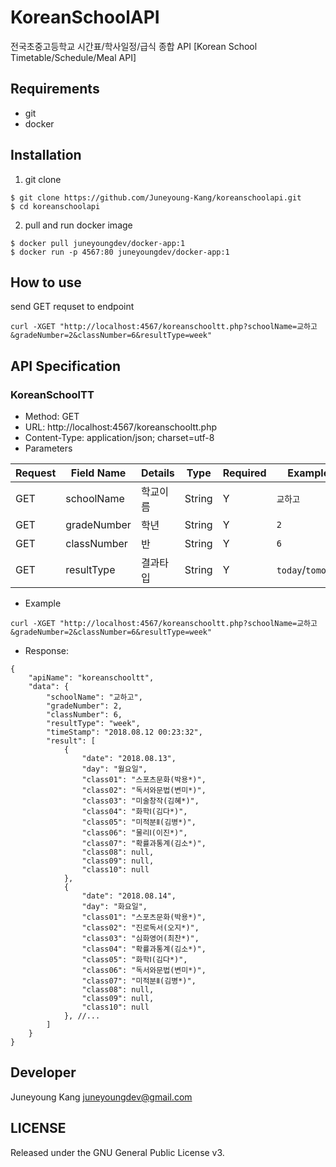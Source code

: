 # KoreanSchoolAPI
전국초중고등학교 시간표/학사일정/급식 종합 API [Korean School Timetable/Schedule/Meal API]

## Requirements
- git
- docker

## Installation

1. git clone
```
$ git clone https://github.com/Juneyoung-Kang/koreanschoolapi.git  
$ cd koreanschoolapi
```
2. pull and run docker image
```
$ docker pull juneyoungdev/docker-app:1
$ docker run -p 4567:80 juneyoungdev/docker-app:1
```

## How to use
send GET requset to endpoint
```
curl -XGET "http://localhost:4567/koreanschooltt.php?schoolName=교하고&gradeNumber=2&classNumber=6&resultType=week"
```

## API Specification
### KoreanSchoolTT
- Method: GET
- URL: http://localhost:4567/koreanschooltt.php
- Content-Type: application/json; charset=utf-8
- Parameters  

| Request | Field Name | Details | Type | Required | Example Value |
|---------|-------------|----------|--------|----------|---------------|
| GET | schoolName | 학교이름 | String | Y | `교하고` |
| GET | gradeNumber | 학년 | String | Y | `2` |
| GET | classNumber | 반 | String | Y | `6` |
| GET | resultType | 결과타입 | String | Y | `today`/`tomorrow`/`week` |

- Example
```
curl -XGET "http://localhost:4567/koreanschooltt.php?schoolName=교하고&gradeNumber=2&classNumber=6&resultType=week"
```
- Response:
```
{
    "apiName": "koreanschooltt",
    "data": {
        "schoolName": "교하고",
        "gradeNumber": 2,
        "classNumber": 6,
        "resultType": "week",
        "timeStamp": "2018.08.12 00:23:32",
        "result": [
            {
                "date": "2018.08.13",
                "day": "월요일",
                "class01": "스포츠문화(박용*)",
                "class02": "독서와문법(변미*)",
                "class03": "미술창작(김혜*)",
                "class04": "화학Ⅰ(김다*)",
                "class05": "미적분Ⅱ(김병*)",
                "class06": "물리Ⅰ(이진*)",
                "class07": "확률과통계(김소*)",
                "class08": null,
                "class09": null,
                "class10": null
            },
            {
                "date": "2018.08.14",
                "day": "화요일",
                "class01": "스포츠문화(박용*)",
                "class02": "진로독서(오지*)",
                "class03": "심화영어(최찬*)",
                "class04": "확률과통계(김소*)",
                "class05": "화학Ⅰ(김다*)",
                "class06": "독서와문법(변미*)",
                "class07": "미적분Ⅱ(김병*)",
                "class08": null,
                "class09": null,
                "class10": null
            }, //...
        ]
    }
}
```

## Developer
Juneyoung Kang [juneyoungdev@gmail.com](mailto:juneyoungdev@gmail.com)

## LICENSE
Released under the GNU General Public License v3.